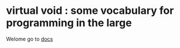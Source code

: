 # virtual void : some vocabulary for programming in the large

Welome go to [docs]


[docs]: https://[andreaspfaffenbichler.github.io/just-the-docs/](https://andreaspfaffenbichler.github.io/virtual_void/)

